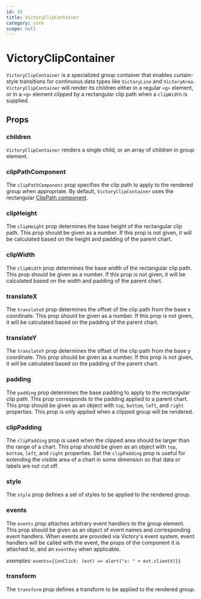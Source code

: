 ```yaml
---
id: 10
title: VictoryClipContainer
category: core
scope: null
---
```

# VictoryClipContainer

`VictoryClipContainer` is a specialized group container that enables curtain-style transitions for continuous data types like `VictoryLine` and `VictoryArea`. `VictoryClipContainer` will render its children either in a regular `<g>` element, or in a `<g>` element clipped by a rectangular clip path when a `clipWidth` is supplied.

## Props

### children

`VictoryClipContainer` renders a single child, or an array of children in group element.

### clipPathComponent

The `clipPathComponent` prop specifies the clip path to apply to the rendered group when appropriate. By default, `VictoryClipContainer` uses the rectangular [ClipPath component].

### clipHeight

The `clipHeight` prop determines the base height of the rectangular clip path. This prop should be
given as a number. If this prop is not given, it will be calculated based on the height and padding
of the parent chart.

### clipWidth

The `clipWidth` prop determines the base width of the rectangular clip path. This prop should be
given as a number. If this prop is not given, it will be calculated based on the width and padding
of the parent chart.

### translateX

The `translateX` prop determines the offset of the clip path from the base x coordinate. This prop
should be given as a number. If this prop is not given, it will be calculated based on the padding
of the parent chart.

### translateY

The `translateY` prop determines the offset of the clip path from the base y coordinate. This prop
should be given as a number. If this prop is not given, it will be calculated based on the padding
of the parent chart.

### padding

The `padding` prop determines the base padding to apply to the rectangular clip path. This prop
corresponds to the padding applied to a parent chart. This prop should be given as an object with
`top`, `bottom`, `left`, and `right` properties. This prop is only applied when a clipped group
will be rendered.

### clipPadding

The `clipPadding` prop is used when the clipped area should be larger than the range of a chart.
This prop should be given as an object with `top`, `bottom`, `left`, and `right` properties. Set
the `clipPadding` prop is useful for extending the visible area of a chart in some dimension so
that data or labels are not cut off.

### style

The `style` prop defines a set of styles to be applied to the rendered group.

### events

The `events` prop attaches arbitrary event handlers to the group element. This prop should be given as an object of event names and corresponding event handlers. When events are provided via Victory's event system, event handlers will be called with the event, the props of the component it is attached to, and an `eventKey` when applicable.

*examples:* `events={{onClick: (evt) => alert("x: " + evt.clientX)}}`

### transform

The `transform` prop defines a transform to be applied to the rendered group.


[ClipPath Component]: https://formidable.com/open-source/victory/docs/victory-primitives#clippath
